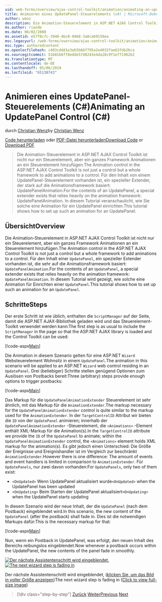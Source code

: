 ```yaml
---
uid: web-forms/overview/ajax-control-toolkit/animation/animating-an-updatepanel-control-cs
title: Animieren eines UpdatePanel-Steuerelements (c#) | Microsoft-Dokumentation
author: wenz
description: Die Animation-Steuerelement in ASP.NET AJAX Control Toolkit ist nicht nur ein Steuerelement, aber ein ganzes Framework Animationen an ein Steuerelement hinzufügen. Für den Inhalt einer...
ms.author: riande
ms.date: 06/02/2008
ms.assetid: e57f8c7c-3940-4bc0-9468-3a0ca69158ea
msc.legacyurl: /web-forms/overview/ajax-control-toolkit/animation/animating-an-updatepanel-control-cs
msc.type: authoredcontent
ms.openlocfilehash: c403cddd1e3eb5b66f795a2e4032fae63fdb26ca
ms.sourcegitcommit: 51b01b6ff8edde57d8243e4da28c9f1e7f1962b2
ms.translationtype: MT
ms.contentlocale: de-DE
ms.lasthandoff: 05/06/2019
ms.locfileid: "65130743"
---
```

# <a name="animating-an-updatepanel-control-c"></a><span data-ttu-id="e1d28-104">Animieren eines UpdatePanel-Steuerelements (C#)</span><span class="sxs-lookup"><span data-stu-id="e1d28-104">Animating an UpdatePanel Control (C#)</span></span>

<span data-ttu-id="e1d28-105">durch [Christian Wenz](https://github.com/wenz)</span><span class="sxs-lookup"><span data-stu-id="e1d28-105">by [Christian Wenz](https://github.com/wenz)</span></span>

<span data-ttu-id="e1d28-106">[Code herunterladen](http://download.microsoft.com/download/9/3/f/93f8daea-bebd-4821-833b-95205389c7d0/UpdatePanelAnimation1.cs.zip) oder [PDF-Datei herunterladen](http://download.microsoft.com/download/b/6/a/b6ae89ee-df69-4c87-9bfb-ad1eb2b23373/updatepanelanimation1CS.pdf)</span><span class="sxs-lookup"><span data-stu-id="e1d28-106">[Download Code](http://download.microsoft.com/download/9/3/f/93f8daea-bebd-4821-833b-95205389c7d0/UpdatePanelAnimation1.cs.zip) or [Download PDF](http://download.microsoft.com/download/b/6/a/b6ae89ee-df69-4c87-9bfb-ad1eb2b23373/updatepanelanimation1CS.pdf)</span></span>

> <span data-ttu-id="e1d28-107">Die Animation-Steuerelement in ASP.NET AJAX Control Toolkit ist nicht nur ein Steuerelement, aber ein ganzes Framework Animationen an ein Steuerelement hinzufügen.</span><span class="sxs-lookup"><span data-stu-id="e1d28-107">The Animation control in the ASP.NET AJAX Control Toolkit is not just a control but a whole framework to add animations to a control.</span></span> <span data-ttu-id="e1d28-108">Für den Inhalt von einem UpdatePanel-Steuerelement vorhanden ist, ein spezieller Extender, der stark auf die Animationsframework basiert: UpdatePanelAnimation.</span><span class="sxs-lookup"><span data-stu-id="e1d28-108">For the contents of an UpdatePanel, a special extender exists that relies heavily on the animation framework: UpdatePanelAnimation.</span></span> <span data-ttu-id="e1d28-109">In diesem Tutorial veranschaulicht, wie Sie solche eine Animation für ein UpdatePanel einrichten.</span><span class="sxs-lookup"><span data-stu-id="e1d28-109">This tutorial shows how to set up such an animation for an UpdatePanel.</span></span>

## <a name="overview"></a><span data-ttu-id="e1d28-110">Übersicht</span><span class="sxs-lookup"><span data-stu-id="e1d28-110">Overview</span></span>

<span data-ttu-id="e1d28-111">Die Animation-Steuerelement in ASP.NET AJAX Control Toolkit ist nicht nur ein Steuerelement, aber ein ganzes Framework Animationen an ein Steuerelement hinzufügen.</span><span class="sxs-lookup"><span data-stu-id="e1d28-111">The Animation control in the ASP.NET AJAX Control Toolkit is not just a control but a whole framework to add animations to a control.</span></span> <span data-ttu-id="e1d28-112">Für den Inhalt einer `UpdatePanel`, ein spezieller Extender vorhanden ist, die sehr auf die Animationsframework basiert: `UpdatePanelAnimation`.</span><span class="sxs-lookup"><span data-stu-id="e1d28-112">For the contents of an `UpdatePanel`, a special extender exists that relies heavily on the animation framework: `UpdatePanelAnimation`.</span></span> <span data-ttu-id="e1d28-113">In diesem Tutorial wird gezeigt, wie solche eine Animation für Einrichten einer `UpdatePanel`.</span><span class="sxs-lookup"><span data-stu-id="e1d28-113">This tutorial shows how to set up such an animation for an `UpdatePanel`.</span></span>

## <a name="steps"></a><span data-ttu-id="e1d28-114">Schritte</span><span class="sxs-lookup"><span data-stu-id="e1d28-114">Steps</span></span>

<span data-ttu-id="e1d28-115">Der erste Schritt ist wie üblich, enthalten die `ScriptManager` auf der Seite, damit die ASP.NET AJAX-Bibliothek geladen wird und das Steuerelement-Toolkit verwendet werden kann:</span><span class="sxs-lookup"><span data-stu-id="e1d28-115">The first step is as usual to include the `ScriptManager` in the page so that the ASP.NET AJAX library is loaded and the Control Toolkit can be used:</span></span>

[!code-aspx[Main](animating-an-updatepanel-control-cs/samples/sample1.aspx)]

<span data-ttu-id="e1d28-116">Die Animation in diesem Szenario gelten für eine ASP.NET `Wizard` Websteuerelement Wohnsitz in einem `UpdatePanel`.</span><span class="sxs-lookup"><span data-stu-id="e1d28-116">The animation in this scenario will be applied to an ASP.NET `Wizard` web control residing in an `UpdatePanel`.</span></span> <span data-ttu-id="e1d28-117">Drei (beliebiger) Schritte stellen genügend Optionen zum Auslösen von Postbacks bereit:</span><span class="sxs-lookup"><span data-stu-id="e1d28-117">Three (arbitrary) steps provide enough options to trigger postbacks:</span></span>

[!code-aspx[Main](animating-an-updatepanel-control-cs/samples/sample2.aspx)]

<span data-ttu-id="e1d28-118">Das Markup für die `UpdatePanelAnimationExtender` Steuerelement ist sehr ähnlich, mit das Markup für die `AnimationExtender`.</span><span class="sxs-lookup"><span data-stu-id="e1d28-118">The markup necessary for the `UpdatePanelAnimationExtender` control is quite similar to the markup used for the `AnimationExtender`.</span></span> <span data-ttu-id="e1d28-119">In der `TargetControlID` Attribut wir bieten die `ID` von der `UpdatePanel` animieren; innerhalb der `UpdatePanelAnimationExtender` -Steuerelement, die `<Animations>` -Element enthält XML-Markup für die Animation(s).</span><span class="sxs-lookup"><span data-stu-id="e1d28-119">In the `TargetControlID` attribute we provide the `ID` of the `UpdatePanel` to animate; within the `UpdatePanelAnimationExtender` control, the `<Animations>` element holds XML markup for the animation(s).</span></span> <span data-ttu-id="e1d28-120">Es gibt jedoch einen Unterschied: Die Größe der Ereignisse und Ereignishandler ist im Vergleich zur beschränkt `AnimationExtender`.</span><span class="sxs-lookup"><span data-stu-id="e1d28-120">However there is one difference: The amount of events and event handlers is limited in comparison to `AnimationExtender`.</span></span> <span data-ttu-id="e1d28-121">Für `UpdatePanels`, nur zwei davon vorhanden:</span><span class="sxs-lookup"><span data-stu-id="e1d28-121">For `UpdatePanels`, only two of them exist:</span></span>

- <span data-ttu-id="e1d28-122">`<OnUpdated>` Wenn UpdatePanel aktualisiert wurde</span><span class="sxs-lookup"><span data-stu-id="e1d28-122">`<OnUpdated>` when the UpdatePanel has been updated</span></span>
- <span data-ttu-id="e1d28-123">`<OnUpdating>` Beim Starten der UpdatePanel aktualisiert</span><span class="sxs-lookup"><span data-stu-id="e1d28-123">`<OnUpdating>` when the UpdatePanel starts updating</span></span>

<span data-ttu-id="e1d28-124">In diesem Szenario wird der neue Inhalt, der die `UpdatePanel` (nach dem Postback) eingeblendet wird.</span><span class="sxs-lookup"><span data-stu-id="e1d28-124">In this scenario, the new content of the `UpdatePanel` (after the postback) shall fade in.</span></span> <span data-ttu-id="e1d28-125">Dies ist die notwendigen Markups dafür:</span><span class="sxs-lookup"><span data-stu-id="e1d28-125">This is the necessary markup for that:</span></span>

[!code-aspx[Main](animating-an-updatepanel-control-cs/samples/sample3.aspx)]

<span data-ttu-id="e1d28-126">Nun, wenn ein Postback in UpdatePanel, was erfolgt, den neuen Inhalt des Bereichs reibungslos eingeblendet.</span><span class="sxs-lookup"><span data-stu-id="e1d28-126">Now whenever a postback occurs within the UpdatePanel, the new contents of the panel fade in smoothly.</span></span>

<span data-ttu-id="e1d28-127">[![Der nächste Assistentenschritt wird eingeblendet,](animating-an-updatepanel-control-cs/_static/image2.png)](animating-an-updatepanel-control-cs/_static/image1.png)</span><span class="sxs-lookup"><span data-stu-id="e1d28-127">[![The next wizard step is fading in](animating-an-updatepanel-control-cs/_static/image2.png)](animating-an-updatepanel-control-cs/_static/image1.png)</span></span>

<span data-ttu-id="e1d28-128">Der nächste Assistentenschritt wird eingeblendet, ([klicken Sie, um das Bild in voller Größe anzeigen](animating-an-updatepanel-control-cs/_static/image3.png))</span><span class="sxs-lookup"><span data-stu-id="e1d28-128">The next wizard step is fading in ([Click to view full-size image](animating-an-updatepanel-control-cs/_static/image3.png))</span></span>

> [!div class="step-by-step"]
> <span data-ttu-id="e1d28-129">[Zurück](changing-an-animation-using-client-side-code-cs.md)
> [Weiter](dynamically-controlling-updatepanel-animations-cs.md)</span><span class="sxs-lookup"><span data-stu-id="e1d28-129">[Previous](changing-an-animation-using-client-side-code-cs.md)
[Next](dynamically-controlling-updatepanel-animations-cs.md)</span></span>
